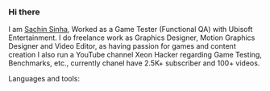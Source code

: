 ### Hi there

I am [Sachin Sinha](https://www.linkedin.com/in/sachin-sinha-3baab2164/), Worked as a Game Tester (Functional QA) with Ubisoft Entertainment. I do freelance work as Graphics Designer, Motion Graphics Designer and Video Editor, as having passion for games and content creation I also run a YouTube channel Xeon Hacker regarding Game Testing, Benchmarks, etc., currently chanel have 2.5K+ subscriber and 100+ videos.

Languages and tools:

